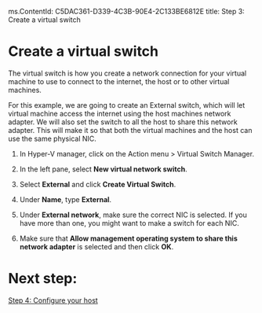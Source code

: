 ms.ContentId: C5DAC361-D339-4C3B-90E4-2C133BE6812E
title: Step 3: Create a virtual switch

# Create a virtual switch #

The virtual switch is how you create a network connection for your virtual machine to use to connect to the internet, the host or to other virtual machines.

For this example, we are going to create an External switch, which will let virtual machine access the internet using the host machines network adapter. We will also set the switch to all the host to share this network adapter. This will make it so that both the virtual machines and the host can use the same physical NIC.

1. In Hyper-V manager, click on the Action menu > Virtual Switch Manager.

2. In the left pane, select **New virtual network switch**.
3. Select **External** and click **Create Virtual Switch**. 
4. Under **Name**, type **External**.
5. Under **External network**, make sure the correct NIC is selected. If you have more than one, you might want to make a switch for each NIC.
6. Make sure that **Allow management operating system to share this network adapter** is selected and then click **OK**. 

# Next step: #
[Step 4: Configure your host](step4.md)